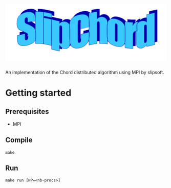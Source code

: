 # ![slipchord](./docs/logo.png)

An implementation of the Chord distributed algorithm using MPI by slipsoft.

# Getting started

## Prerequisites

- MPI

## Compile

    make

## Run

    make run [NP=<nb-procs>]